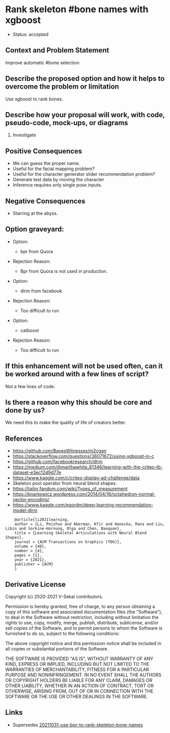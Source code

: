 # Rank skeleton #bone names with xgboost

- Status: accepted <!-- draft | rejected | accepted | deprecated | superseded by -->

## Context and Problem Statement

Improve automatic #bone selection

## Describe the proposed option and how it helps to overcome the problem or limitation

Use xgboost to rank bones.

## Describe how your proposal will work, with code, pseudo-code, mock-ups, or diagrams

1. Investigate

## Positive Consequences <!-- optional -->

- We can guess the proper name.
- Useful for the facial mapping problem?
- Useful for the character generator slider recommendation problem?
- Generate test data by moving the character
- Inference requires only single pose inputs.

## Negative Consequences <!-- optional -->

- Starring at the abyss.

## Option graveyard: <!-- same as above -->

- Option:
  - bpr from Quora
- Rejection Reason:

  - Bpr from Quora is not used in production.

- Option:
  - dlrm from facebook
- Rejection Reason:
  - Too difficult to run

- Option:
  - catboost
- Rejection Reason:
  - Too difficult to run

## If this enhancement will not be used often, can it be worked around with a few lines of script?

Not a few lines of code.

## Is there a reason why this should be core and done by us?

We need this to make the quality of life of creators better.

## References <!-- optional -->

- https://github.com/BayesWitnesses/m2cgen
- https://stackoverflow.com/questions/36071672/using-xgboost-in-c
- https://github.com/facebookresearch/dlrm
- https://medium.com/@marthawhite_81346/learning-with-the-criteo-tb-dataset-e3ec12d9d77e
- https://www.kaggle.com/c/criteo-display-ad-challenge/data
- Skeleton pool operator from neural blend shapes.
- https://tailor.fandom.com/wiki/Types_of_measurement
- https://knarkowicz.wordpress.com/2014/04/16/octahedron-normal-vector-encoding/
- https://www.kaggle.com/egordm/deep-learning-recommendation-model-dlrm

```
    @article{li2021learning,
    author = {Li, Peizhuo and Aberman, Kfir and Hanocka, Rana and Liu, Libin and Sorkine-Hornung, Olga and Chen, Baoquan},
    title = {Learning Skeletal Articulations with Neural Blend Shapes},
    journal = {ACM Transactions on Graphics (TOG)},
    volume = {40},
    number = {4},
    pages = {1},
    year = {2021},
    publisher = {ACM}
    }
```

## Derivative License

Copyright (c) 2020-2021 V-Sekai contributors.

Permission is hereby granted, free of charge, to any person obtaining a copy
of this software and associated documentation files (the "Software"), to deal
in the Software without restriction, including without limitation the rights
to use, copy, modify, merge, publish, distribute, sublicense, and/or sell
copies of the Software, and to permit persons to whom the Software is
furnished to do so, subject to the following conditions:

The above copyright notice and this permission notice shall be included in all
copies or substantial portions of the Software.

THE SOFTWARE IS PROVIDED "AS IS", WITHOUT WARRANTY OF ANY KIND, EXPRESS OR
IMPLIED, INCLUDING BUT NOT LIMITED TO THE WARRANTIES OF MERCHANTABILITY,
FITNESS FOR A PARTICULAR PURPOSE AND NONINFRINGEMENT. IN NO EVENT SHALL THE
AUTHORS OR COPYRIGHT HOLDERS BE LIABLE FOR ANY CLAIM, DAMAGES OR OTHER
LIABILITY, WHETHER IN AN ACTION OF CONTRACT, TORT OR OTHERWISE, ARISING FROM,
OUT OF OR IN CONNECTION WITH THE SOFTWARE OR THE USE OR OTHER DEALINGS IN THE
SOFTWARE.

## Links

* Supersedes [20211031-use-bpr-to-rank-skeleton-bone-names](20211031-use-bpr-to-rank-skeleton-bone-names.md)
